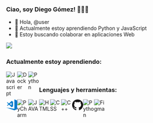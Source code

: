 ### Ciao, soy Diego Gómez! 👨🏻‍💻

- 👋 Hola, @user
- 🌱 Actualmente estoy aprendiendo Python y JavaScript
- 📌 Estoy buscando colaborar en aplicaciones Web
<img src="https://github-readme-stats.vercel.app/api?username=Diesarrollador&&show_icons=true&title_color=5f27cd&icon_color=bb2acf&text_color=54a0ff&bg_color=151515">
<br />

### Actualmente estoy aprendiendo:
<img align="left" alt="Javascript" width="30px" src="https://upload.wikimedia.org/wikipedia/commons/thumb/9/99/Unofficial_JavaScript_logo_2.svg/480px-Unofficial_JavaScript_logo_2.svg.png"/>
<img align="left" alt="Docker" width="30px" src="https://i0.wp.com/www.docker.com/blog/wp-content/uploads/2013/11/homepage-docker-logo.png?fit=400%2C331&ssl=1"/>
<img align="left" alt="Python" width="30px" src="https://images.vexels.com/media/users/3/166477/isolated/preview/9bb722f0e85ddbc1ce0f064534fd2311-icono-del-lenguaje-de-programaci-oacute-n-python-by-vexels.png"/>

<br />


### Lenguajes y herramientas:

<img align="left" alt="Visual Studio Code" width="30px" src="https://raw.githubusercontent.com/github/explore/80688e429a7d4ef2fca1e82350fe8e3517d3494d/topics/visual-studio-code/visual-studio-code.png"/>
<img align="left" alt="PyCharm" width="30px" src="https://img2.freepng.es/20180508/qgq/kisspng-pycharm-integrated-development-environment-jetbrai-5af1dbdd8c9384.4990450515257999015758.jpg"/>
<img align="left" alt="JAVA" width="30px" src="https://brandslogos.com/wp-content/uploads/images/large/java-logo-1.png"/>
<img align="left" alt="HTML" width="30px" src="http://costaricamakers.com/wp-content/uploads/2017/08/HTML5_Logo_512.png"/>
<img align="left" alt="CSS" width="30px" src="http://lineadecodigo.com/wp-content/uploads/2014/04/css.png"/>
<img align="left" alt="C++" width="30px" src="https://2.bp.blogspot.com/-DrHDBZWMWC0/WyLLvXElCpI/AAAAAAAAACg/BpyMuVGLcaQJ3ur3HgsVqcgZ_di2-Qb1QCLcBGAs/s1600/c-plus-plus-logo.png"/>
<img align="left" alt="GitHub" width="30px" src="https://raw.githubusercontent.com/github/explore/78df643247d429f6cc873026c0622819ad797942/topics/github/github.png"/>
<img align="left" alt="Python" width="30px" src="https://images.vexels.com/media/users/3/166477/isolated/preview/9bb722f0e85ddbc1ce0f064534fd2311-icono-del-lenguaje-de-programaci-oacute-n-python-by-vexels.png"/>
<img align="left" alt="Figma" width="30px" src="https://c0.klipartz.com/pngpicture/431/965/gratis-png-diseno-de-material-de-iconos-de-equipo-de-diseno-figma-diseno.png"/>
